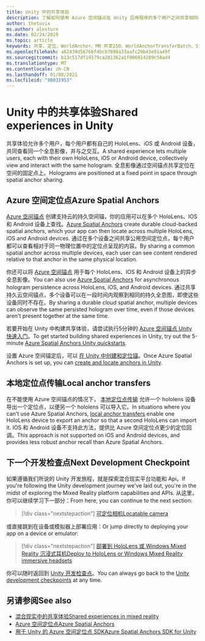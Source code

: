 ```yaml
---
title: Unity 中的共享体验
description: 了解如何使用 Azure 空间锚点在 Unity 应用程序的多个用户之间共享相同的全息影像。
author: thetuvix
ms.author: alexturn
ms.date: 02/24/2019
ms.topic: article
keywords: 共享、定位、WorldAnchor、MR 共享250、WorldAnchorTransferBatch、SpatialPerception、Azure、Azure 空间锚，ASA，混合现实耳机，windows mixed reality 耳机，虚拟现实耳机
ms.openlocfilehash: a82439d5676bf4bcb7898a33aafc29b43e91a49f
ms.sourcegitcommit: b13c517df19179ca281362a1f006914289c58ad4
ms.translationtype: MT
ms.contentlocale: zh-CN
ms.lasthandoff: 01/08/2021
ms.locfileid: "98031953"
---
```

# <a name="shared-experiences-in-unity"></a><span data-ttu-id="84e13-104">Unity 中的共享体验</span><span class="sxs-lookup"><span data-stu-id="84e13-104">Shared experiences in Unity</span></span>

<span data-ttu-id="84e13-105">共享体验允许多个用户，每个用户都有自己的 HoloLens、iOS 或 Android 设备，共同查看同一个全息影像，并与之交互。</span><span class="sxs-lookup"><span data-stu-id="84e13-105">A shared experience lets multiple users, each with their own HoloLens, iOS or Android device, collectively view and interact with the same hologram.</span></span> <span data-ttu-id="84e13-106">全息影像通过空间锚点共享定位在空间的固定点上。</span><span class="sxs-lookup"><span data-stu-id="84e13-106">Holograms are positioned at a fixed point in space through spatial anchor sharing.</span></span>

## <a name="azure-spatial-anchors"></a><span data-ttu-id="84e13-107">Azure 空间定位点</span><span class="sxs-lookup"><span data-stu-id="84e13-107">Azure Spatial Anchors</span></span>

<span data-ttu-id="84e13-108"><a href="https://docs.microsoft.com/azure/spatial-anchors/overview" target="_blank">Azure 空间锚点</a> 创建支持云的持久空间锚，你的应用可以在多个 HoloLens、IOS 和 Android 设备上查找。</span><span class="sxs-lookup"><span data-stu-id="84e13-108"><a href="https://docs.microsoft.com/azure/spatial-anchors/overview" target="_blank">Azure Spatial Anchors</a> create durable cloud-backed spatial anchors, which your app can then locate across multiple HoloLens, iOS and Android devices.</span></span>  <span data-ttu-id="84e13-109">通过在多个设备之间共享公用空间定位点，每个用户都可以查看相对于同一物理位置中的定位点呈现的内容。</span><span class="sxs-lookup"><span data-stu-id="84e13-109">By sharing a common spatial anchor across multiple devices, each user can see content rendered relative to that anchor in the same physical location.</span></span> 

<span data-ttu-id="84e13-110">你还可以将 <a href="https://docs.microsoft.com/azure/spatial-anchors/overview" target="_blank">Azure 空间锚点</a> 用于每个 HoloLens、IOS 和 Android 设备上的异步全息影像。</span><span class="sxs-lookup"><span data-stu-id="84e13-110">You can also use <a href="https://docs.microsoft.com/azure/spatial-anchors/overview" target="_blank">Azure Spatial Anchors</a> for asynchronous hologram persistence across HoloLens, iOS, and Android devices.</span></span>  <span data-ttu-id="84e13-111">通过共享持久云空间锚点，多个设备可以在一段时间内观察到相同的持久全息图，即使这些设备同时不存在。</span><span class="sxs-lookup"><span data-stu-id="84e13-111">By sharing a durable cloud spatial anchor, multiple devices can observe the same persisted hologram over time, even if those devices aren't present together at the same time.</span></span>

<span data-ttu-id="84e13-112">若要开始在 Unity 中构建共享体验，请尝试执行5分钟的 <a href="https://docs.microsoft.com/azure/spatial-anchors/unity-overview" target="_blank">Azure 空间锚点 Unity 快速入门</a>。</span><span class="sxs-lookup"><span data-stu-id="84e13-112">To get started building shared experiences in Unity, try out the 5-minute <a href="https://docs.microsoft.com/azure/spatial-anchors/unity-overview" target="_blank">Azure Spatial Anchors Unity quickstarts</a>.</span></span>

<span data-ttu-id="84e13-113">设置 Azure 空间锚定后，可以 <a href="https://docs.microsoft.com/azure/spatial-anchors/concepts/create-locate-anchors-unity" target="_blank">在 Unity 中创建和定位锚</a>。</span><span class="sxs-lookup"><span data-stu-id="84e13-113">Once Azure Spatial Anchors is set up, you can <a href="https://docs.microsoft.com/azure/spatial-anchors/concepts/create-locate-anchors-unity" target="_blank">create and locate anchors in Unity</a>.</span></span>

## <a name="local-anchor-transfers"></a><span data-ttu-id="84e13-114">本地定位点传输</span><span class="sxs-lookup"><span data-stu-id="84e13-114">Local anchor transfers</span></span>

<span data-ttu-id="84e13-115">在不能使用 Azure 空间锚点的情况下， [本地定位点传输](../../out-of-scope/local-anchor-transfers-in-unity.md) 允许一个 hololens 设备导出一个定位点，以便另一个 hololens 可以导入它。</span><span class="sxs-lookup"><span data-stu-id="84e13-115">In situations where you can't use Azure Spatial Anchors, [local anchor transfers](../../out-of-scope/local-anchor-transfers-in-unity.md) enable one HoloLens device to export an anchor so that a second HoloLens can import it.</span></span>  <span data-ttu-id="84e13-116">IOS 和 Android 设备不支持此方法，提供比 Azure 空间定位点更少的定位回调。</span><span class="sxs-lookup"><span data-stu-id="84e13-116">This approach is not supported on iOS and Android devices, and provides less robust anchor recall than Azure Spatial Anchors.</span></span>

## <a name="next-development-checkpoint"></a><span data-ttu-id="84e13-117">下一个开发检查点</span><span class="sxs-lookup"><span data-stu-id="84e13-117">Next Development Checkpoint</span></span>

<span data-ttu-id="84e13-118">如果遵循我们所说的 Unity 开发旅程，就是探索混合现实平台功能和 Api。</span><span class="sxs-lookup"><span data-stu-id="84e13-118">If you're following the Unity development journey we've laid out, you're in the midst of exploring the Mixed Reality platform capabilities and APIs.</span></span> <span data-ttu-id="84e13-119">从这里，你可以继续学习下一部分：</span><span class="sxs-lookup"><span data-stu-id="84e13-119">From here, you can continue to the next section:</span></span>

> [!div class="nextstepaction"]
> [<span data-ttu-id="84e13-120">可定位相机</span><span class="sxs-lookup"><span data-stu-id="84e13-120">Locatable camera</span></span>](locatable-camera-in-unity.md)

<span data-ttu-id="84e13-121">或直接跳到在设备或模拟器上部署应用：</span><span class="sxs-lookup"><span data-stu-id="84e13-121">Or jump directly to deploying your app on a device or emulator:</span></span>

> [!div class="nextstepaction"]
> [<span data-ttu-id="84e13-122">部署到 HoloLens 或 Windows Mixed Reality 沉浸式耳机</span><span class="sxs-lookup"><span data-stu-id="84e13-122">Deploy to HoloLens or Windows Mixed Reality immersive headsets</span></span>](../platform-capabilities-and-apis/using-visual-studio.md)

<span data-ttu-id="84e13-123">你可以随时返回到 [Unity 开发检查点](unity-development-overview.md#3-platform-capabilities-and-apis)。</span><span class="sxs-lookup"><span data-stu-id="84e13-123">You can always go back to the [Unity development checkpoints](unity-development-overview.md#3-platform-capabilities-and-apis) at any time.</span></span>

## <a name="see-also"></a><span data-ttu-id="84e13-124">另请参阅</span><span class="sxs-lookup"><span data-stu-id="84e13-124">See also</span></span>
* [<span data-ttu-id="84e13-125">混合现实中的共享体验</span><span class="sxs-lookup"><span data-stu-id="84e13-125">Shared experiences in mixed reality</span></span>](../platform-capabilities-and-apis/shared-experiences-in-mixed-reality.md)
* <span data-ttu-id="84e13-126"><a href="https://docs.microsoft.com/azure/spatial-anchors" target="_blank">Azure 空间定位点</a></span><span class="sxs-lookup"><span data-stu-id="84e13-126"><a href="https://docs.microsoft.com/azure/spatial-anchors" target="_blank">Azure Spatial Anchors</a></span></span>
* <span data-ttu-id="84e13-127"><a href="https://docs.microsoft.com/dotnet/api/Microsoft.Azure.SpatialAnchors" target="_blank">用于 Unity 的 Azure 空间定位点 SDK</a></span><span class="sxs-lookup"><span data-stu-id="84e13-127"><a href="https://docs.microsoft.com/dotnet/api/Microsoft.Azure.SpatialAnchors" target="_blank">Azure Spatial Anchors SDK for Unity</a></span></span>
